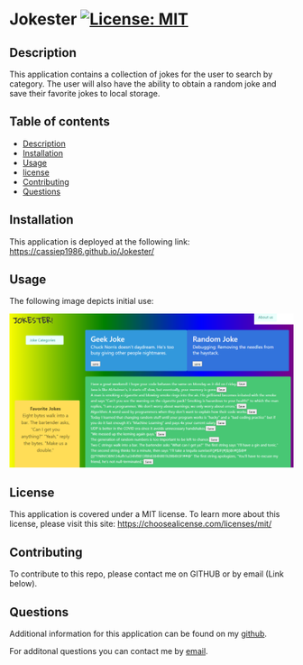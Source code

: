 # Jokester [![License: MIT](https://img.shields.io/badge/License-MIT-yellow.svg)](https://opensource.org/licenses/MIT) 

## Description
This application contains a collection of jokes for the user to search by category. The user will also have the ability to obtain a random joke and save their favorite jokes to local storage.

## Table of contents
- [Description](#Description)
- [Installation](#Installation)
- [Usage](#Usage)
- [license](#license) 
- [Contributing](#Contributing)
- [Questions](#Questions)

## Installation
This application is deployed at the following link: https://cassiep1986.github.io/Jokester/

## Usage

The following image depicts initial use:

![Jokester page](./Jokester_Snippet.PNG)

## License

This application is covered under a MIT license. 
To learn more about this license, please visit this site: https://choosealicense.com/licenses/mit/

## Contributing
To contribute to this repo, please contact me on GITHUB or by email (Link below).

## Questions
Additional information for this application can be found on my [github](https://www.github.com/cassiep1986?tab=repositories/).

For additonal questions you can contact me by [email](mailto:cassiep1986@gmail.com).
